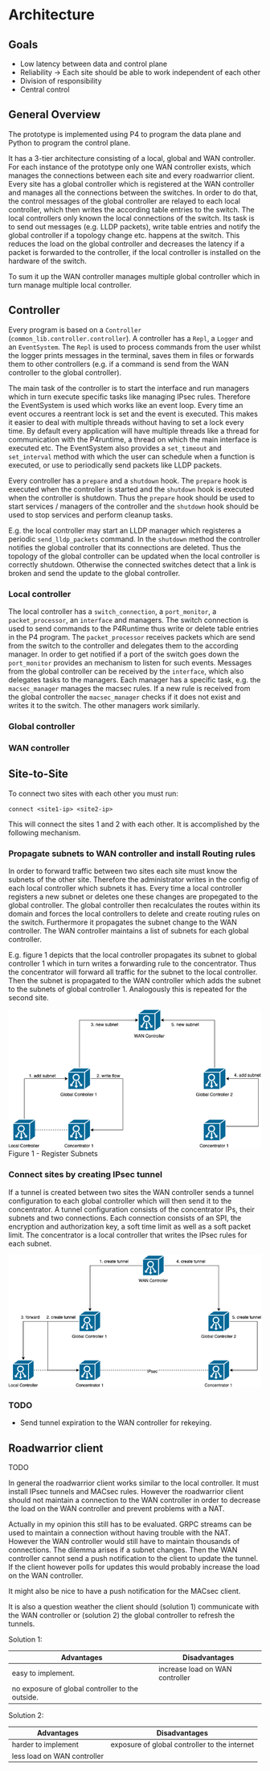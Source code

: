 # Architecture

## Goals

- Low latency between data and control plane
- Reliability -> Each site should be able to work independent of each other
- Division of responsibility
- Central control

## General Overview

The prototype is implemented using P4 to program the data plane
and Python to program the control plane.

It has a 3-tier architecture consisting of a local, global and WAN controller.
For each instance of the prototype only one WAN controller exists, which manages
the connections between each site and every roadwarrior client.
Every site has a global controller which is registered at the WAN controller
and manages all the connections between the switches.
In order to do that, the control messages of the global controller are relayed
to each local controller, which then writes the according table entries
to the switch.
The local controllers only known the local connections of the switch.
Its task is to send out messages (e.g. LLDP packets), write table entries
and notify the global controller if a topology change etc. happens at the switch.
This reduces the load on the global controller and decreases the latency
if a packet is forwarded to the controller, if the local controller is installed
on the hardware of the switch.

To sum it up the WAN controller manages multiple global controller which in turn
manage multiple local controller.

## Controller

Every program is based on a `Controller` (`common_lib.controller.controller`).
A controller has a `Repl`, a `Logger` and an `EventSystem`.
The `Repl` is used to process commands from the user whilst the logger prints messages
in the terminal, saves them in files or forwards them to other controllers
(e.g. if a command is send from the WAN controller to the global controller).

The main task of the controller is to start the interface and run managers which
in turn execute specific tasks like managing IPsec rules.
Therefore the EventSystem is used which works like an event loop.
Every time an event occures a reentrant lock is set and the event is executed.
This makes it easier to deal with multiple threads without having to set a lock every time.
By default every application will have multiple threads like a thread for communication
with the P4runtime, a thread on which the main interface is executed etc.
The EventSystem also provides a `set_timeout` and `set_interval` method with which
the user can schedule when a function is executed, or use to periodically send packets
like LLDP packets.

Every controller has a `prepare` and a `shutdown` hook.
The `prepare` hook is executed when the controller is started and the `shutdown` hook
is executed when the controller is shutdown.
Thus the `prepare` hook should be used to start services / managers of the controller
and the `shutdown` hook should be used to stop services and perform cleanup tasks.

E.g. the local controller may start an LLDP manager which registeres a periodic `send_lldp_packets` command.
In the `shutdown` method the controller notifies the global controller
that its connections are deleted.
Thus the topology of the global controller can be updated when the local controller is
correctly shutdown.
Otherwise the connected switches detect that a link is broken and send the update
to the global controller.

### Local controller

The local controller has a `switch_connection`, a `port_monitor`, a `packet_processor`,
an `interface` and managers.
The switch connection is used to send commands to the P4Runtime thus write
or delete table entries in the P4 program.
The `packet_processor` receives packets which are send from the switch to the controller
and delegates them to the according manager.
In order to get notified if a port of the switch goes down the `port_monitor` provides
an mechanism to listen for such events.
Messages from the global controller can be received by the `interface`, which
also delegates tasks to the managers.
Each manager has a specific task, e.g. the `macsec_manager` manages
the macsec rules. If a new rule is received from the global controller
the `macsec_manager` checks if it does not exist and writes it to the switch.
The other managers work similarly.


### Global controller

### WAN controller

## Site-to-Site

To connect two sites with each other you must run:
```
connect <site1-ip> <site2-ip>
```

This will connect the sites 1 and 2 with each other.
It is accomplished by the following mechanism.

### Propagate subnets to WAN controller and install Routing rules

In order to forward traffic between two sites each site must know the subnets of the other
site. Therefore the administrator writes in the config of each local controller
which subnets it has.
Every time a local controller registers a new subnet or deletes
one these changes are propegated to the global controller.
The global controller then recalculates the routes within its domain
and forces the local controllers to delete and create routing rules on the switch.
Furthermore it propagates the subnet change to the WAN controller.
The WAN controller maintains a list of subnets for each global controller.

E.g. figure 1 depicts that the local controller propagates its subnet to 
global controller 1 which in turn writes a forwarding rule to the concentrator.
Thus the concentrator will forward all traffic for the subnet to the local controller.
Then the subnet is propagated to the WAN controller which adds the subnet to the
subnets of global controller 1.
Analogously this is repeated for the second site.


![Register Subnets](images/register-subnet.png)
Figure 1 - Register Subnets

### Connect sites by creating IPsec tunnel
If a tunnel is created between two sites the WAN controller sends a tunnel configuration
to each global controller which will then send it to the concentrator.
A tunnel configuration consists of the concentrator IPs, their subnets and two connections.
Each connection consists of an SPI, the encryption and authorization key,
a soft time limit as well as a soft packet limit.
The concentrator is a local controller that writes the IPsec rules for each subnet.

![Connect Sites](images/connect-sites.png)

### TODO

- Send tunnel expiration to the WAN controller for rekeying.

## Roadwarrior client

TODO

In general the roadwarrior client works similar to the local controller.
It must install IPsec tunnels and MACsec rules. However the roadwarrior client
should not maintain a connection to the WAN controller in order to decrease the load on
the WAN controller and prevent problems with a NAT.

Actually in my opinion this still has to be evaluated.
GRPC streams can be used to maintain a connection without having trouble with the NAT.
However the WAN controller would still have to maintain thousands of connections.
The dilemma arises if a subnet changes. Then the WAN controller cannot send 
a push notification to the client to update the tunnel. If the client however polls
for updates this would probably increase the load on the WAN controller.

It might also be nice to have a push notification for the MACsec client.

It is also a question weather the client should (solution 1) communicate
with the WAN controller or (solution 2) the global controller
to refresh the tunnels.

Solution 1:

| Advantages                                       | Disadvantages                   |
|--------------------------------------------------|---------------------------------|
| easy to implement.                               | increase load on WAN controller |
| no exposure of global controller to the outside. |                                 |

Solution 2:

| Advantages                  | Disadvantages                                 |
|-----------------------------|-----------------------------------------------|
| harder to implement         | exposure of global controller to the internet |
| less load on WAN controller |                                               |


